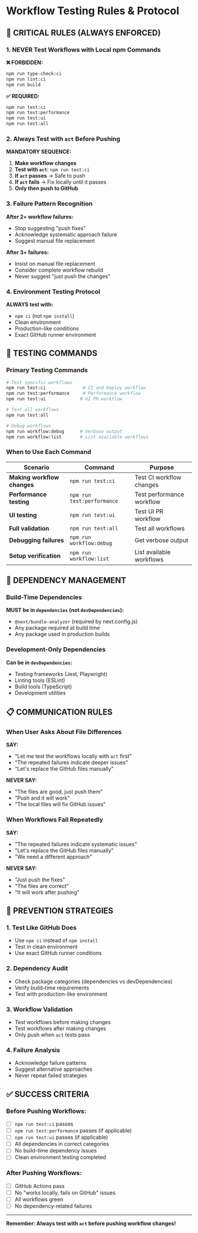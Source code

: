 # Workflow Testing Rules & Protocol

## 🚨 **CRITICAL RULES (ALWAYS ENFORCED)**

### **1. NEVER Test Workflows with Local npm Commands**

**❌ FORBIDDEN:**
```bash
npm run type-check:ci
npm run lint:ci
npm run build
```

**✅ REQUIRED:**
```bash
npm run test:ci
npm run test:performance
npm run test:ui
npm run test:all
```

### **2. Always Test with `act` Before Pushing**

**MANDATORY SEQUENCE:**
1. **Make workflow changes**
2. **Test with `act`**: `npm run test:ci`
3. **If `act` passes** → Safe to push
4. **If `act` fails** → Fix locally until it passes
5. **Only then push to GitHub**

### **3. Failure Pattern Recognition**

**After 2+ workflow failures:**
- Stop suggesting "push fixes"
- Acknowledge systematic approach failure
- Suggest manual file replacement

**After 3+ failures:**
- Insist on manual file replacement
- Consider complete workflow rebuild
- Never suggest "just push the changes"

### **4. Environment Testing Protocol**

**ALWAYS test with:**
- `npm ci` (not `npm install`)
- Clean environment
- Production-like conditions
- Exact GitHub runner environment

## 🧪 **TESTING COMMANDS**

### **Primary Testing Commands**
```bash
# Test specific workflows
npm run test:ci              # CI and Deploy workflow
npm run test:performance     # Performance workflow  
npm run test:ui             # UI PR workflow

# Test all workflows
npm run test:all

# Debug workflows
npm run workflow:debug      # Verbose output
npm run workflow:list       # List available workflows
```

### **When to Use Each Command**

| Scenario | Command | Purpose |
|----------|---------|---------|
| **Making workflow changes** | `npm run test:ci` | Test CI workflow changes |
| **Performance testing** | `npm run test:performance` | Test performance workflow |
| **UI testing** | `npm run test:ui` | Test UI PR workflow |
| **Full validation** | `npm run test:all` | Test all workflows |
| **Debugging failures** | `npm run workflow:debug` | Get verbose output |
| **Setup verification** | `npm run workflow:list` | List available workflows |

## 🔧 **DEPENDENCY MANAGEMENT**

### **Build-Time Dependencies**
**MUST be in `dependencies` (not `devDependencies`):**
- `@next/bundle-analyzer` (required by next.config.js)
- Any package required at build time
- Any package used in production builds

### **Development-Only Dependencies**
**Can be in `devDependencies`:**
- Testing frameworks (Jest, Playwright)
- Linting tools (ESLint)
- Build tools (TypeScript)
- Development utilities

## 📋 **COMMUNICATION RULES**

### **When User Asks About File Differences**

**SAY:**
- "Let me test the workflows locally with `act` first"
- "The repeated failures indicate deeper issues"
- "Let's replace the GitHub files manually"

**NEVER SAY:**
- "The files are good, just push them"
- "Push and it will work"
- "The local files will fix GitHub issues"

### **When Workflows Fail Repeatedly**

**SAY:**
- "The repeated failures indicate systematic issues"
- "Let's replace the GitHub files manually"
- "We need a different approach"

**NEVER SAY:**
- "Just push the fixes"
- "The files are correct"
- "It will work after pushing"

## 🎯 **PREVENTION STRATEGIES**

### **1. Test Like GitHub Does**
- Use `npm ci` instead of `npm install`
- Test in clean environment
- Use exact GitHub runner conditions

### **2. Dependency Audit**
- Check package categories (dependencies vs devDependencies)
- Verify build-time requirements
- Test with production-like environment

### **3. Workflow Validation**
- Test workflows before making changes
- Test workflows after making changes
- Only push when `act` tests pass

### **4. Failure Analysis**
- Acknowledge failure patterns
- Suggest alternative approaches
- Never repeat failed strategies

## ✅ **SUCCESS CRITERIA**

### **Before Pushing Workflows:**
- [ ] `npm run test:ci` passes
- [ ] `npm run test:performance` passes (if applicable)
- [ ] `npm run test:ui` passes (if applicable)
- [ ] All dependencies in correct categories
- [ ] No build-time dependency issues
- [ ] Clean environment testing completed

### **After Pushing Workflows:**
- [ ] GitHub Actions pass
- [ ] No "works locally, fails on GitHub" issues
- [ ] All workflows green
- [ ] No dependency-related failures

---

**Remember: Always test with `act` before pushing workflow changes!**
